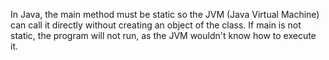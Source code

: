In Java, the main method must be static so the JVM (Java Virtual Machine) can call it directly without creating an object of the class. If main is not static, the program will not run, as the JVM wouldn't know how to execute it.

